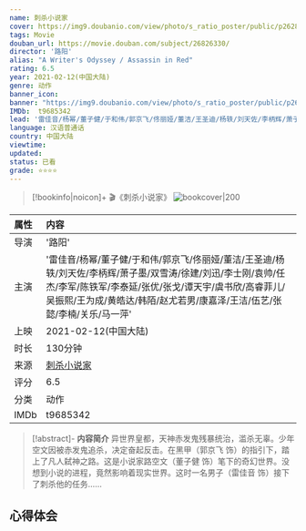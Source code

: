 ```yaml
---
name: 刺杀小说家
cover: https://img9.doubanio.com/view/photo/s_ratio_poster/public/p2628440875.jpg
tags: Movie
douban_url: https://movie.douban.com/subject/26826330/
director: '路阳'
alias: "A Writer's Odyssey / Assassin in Red"
rating: 6.5
year: 2021-02-12(中国大陆)
genre: 动作
banner_icon: 
banner: "https://img9.doubanio.com/view/photo/s_ratio_poster/public/p2628440875.jpg"
IMDb:  t9685342
lead: '雷佳音/杨幂/董子健/于和伟/郭京飞/佟丽娅/董洁/王圣迪/杨轶/刘天佐/李柄辉/萧子墨/双雪涛/徐建/刘迅/李士刚/袁帅/任杰/李军/陈铁军/李泰延/张优/张戈/谭天宇/虞书欣/高睿菲儿/吴振熙/王为成/黄皓达/韩陌/赵尤若男/康嘉泽/王洁/伍艺/张懿/李楠/关乐/马一萍' 
language: 汉语普通话 
country: 中国大陆 
viewtime:
updated: 
status: 已看
grade: ⭐️⭐️⭐️⭐️
---
```

> [!bookinfo|noicon]+ 🎬《刺杀小说家》
> ![bookcover|200](https://img9.doubanio.com/view/photo/s_ratio_poster/public/p2628440875.jpg)
>
| 属性 | 内容                                       |
|:---- |:------------------------------------------ |
| 导演 | '路阳'                         |
| 主演 | '雷佳音/杨幂/董子健/于和伟/郭京飞/佟丽娅/董洁/王圣迪/杨轶/刘天佐/李柄辉/萧子墨/双雪涛/徐建/刘迅/李士刚/袁帅/任杰/李军/陈铁军/李泰延/张优/张戈/谭天宇/虞书欣/高睿菲儿/吴振熙/王为成/黄皓达/韩陌/赵尤若男/康嘉泽/王洁/伍艺/张懿/李楠/关乐/马一萍'                             |
| 上映 | 2021-02-12(中国大陆)                             |
| 时长 | 130分钟                   |
| 来源 | [刺杀小说家](https://movie.douban.com/subject/26826330/) |
| 评分 | 6.5                           |
| 分类 | 动作                            |
| IMDb | t9685342                             | 

> [!abstract]- **内容简介**
>  异世界皇都，天神赤发鬼残暴统治，滥杀无辜。少年空文因被赤发鬼追杀，决定奋起反击。在黑甲（郭京飞 饰）的指引下，踏上了凡人弑神之路。这是小说家路空文（董子健 饰）笔下的奇幻世界。没想到小说的进程，竟然影响着现实世界。这时一名男子（雷佳音 饰）接下了刺杀他的任务……
>  
## 心得体会
